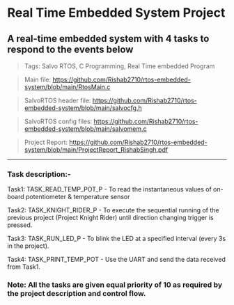 # Real Time Embedded System Project

## A real-time embedded system with 4 tasks to respond to the events below

> Tags: Salvo RTOS, C Programming, Real Time embedded Program

> Main file: https://github.com/Rishab2710/rtos-embedded-system/blob/main/RtosMain.c

> SalvoRTOS header file: https://github.com/Rishab2710/rtos-embedded-system/blob/main/salvocfg.h

> SalvoRTOS config files: https://github.com/Rishab2710/rtos-embedded-system/blob/main/salvomem.c

> Project Report: https://github.com/Rishab2710/rtos-embedded-system/blob/main/ProjectReport_RishabSingh.pdf
---------------------------------------------------------------------------------------------------------------------

### Task description:-

Task1: TASK_READ_TEMP_POT_P - To read the instantaneous values of on-board potentiometer & temperature sensor

Task2: TASK_KNIGHT_RIDER_P - To execute the sequential running of the previous project (Project Knight Rider) until direction changing trigger is pressed.

Task3: TASK_RUN_LED_P - To blink the LED at a specified interval (every 3s in the project).

Task4: TASK_PRINT_TEMP_POT - Use the UART and send the data received from Task1.

### Note: All the tasks are given equal priority of 10 as required by the project description and control flow. 



